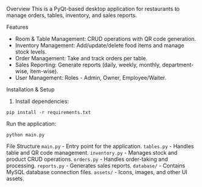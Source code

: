 Overview
This is a PyQt-based desktop application for restaurants to manage orders, tables, inventory, and sales reports.

Features
* Room & Table Management: CRUD operations with QR code generation.
* Inventory Management: Add/update/delete food items and manage stock levels.
* Order Management: Take and track orders per table.
* Sales Reporting: Generate reports (daily, weekly, monthly, department-wise, item-wise).
* User Management: Roles - Admin, Owner, Employee/Waiter.

Installation & Setup
1. Install dependencies:
```
pip install -r requirements.txt
```
Run the application:
```
python main.py
```

File Structure
```main.py``` - Entry point for the application.
```tables.py``` - Handles table and QR code management.
```inventory.py``` - Manages stock and product CRUD operations.
```orders.py``` - Handles order-taking and processing.
```reports.py``` - Generates sales reports.
```database/``` - Contains MySQL database connection files.
```assets/``` - Icons, images, and other UI assets.
